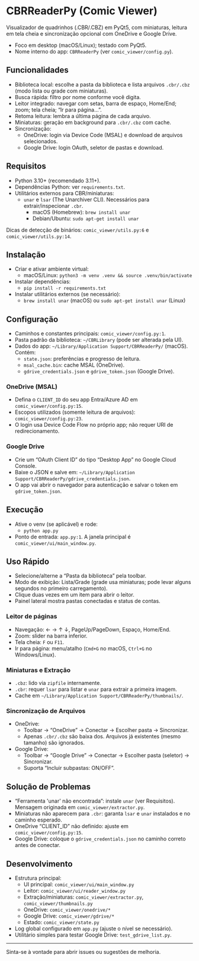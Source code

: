 # CBRReaderPy (Comic Viewer)

Visualizador de quadrinhos (.CBR/.CBZ) em PyQt5, com miniaturas, leitura em tela cheia e sincronização opcional com OneDrive e Google Drive.

- Foco em desktop (macOS/Linux); testado com PyQt5.
- Nome interno do app: `CBRReaderPy` (ver `comic_viewer/config.py`).

## Funcionalidades
- Biblioteca local: escolhe a pasta da biblioteca e lista arquivos `.cbr/.cbz` (modo lista ou grade com miniaturas).
- Busca rápida: filtro por nome conforme você digita.
- Leitor integrado: navegar com setas, barra de espaço, Home/End; zoom; tela cheia; “Ir para página…”.
- Retoma leitura: lembra a última página de cada arquivo.
- Miniaturas: geração em background para `.cbr/.cbz` com cache.
- Sincronização:
  - OneDrive: login via Device Code (MSAL) e download de arquivos selecionados.
  - Google Drive: login OAuth, seletor de pastas e download.

## Requisitos
- Python 3.10+ (recomendado 3.11+).
- Dependências Python: ver `requirements.txt`.
- Utilitários externos para CBR/miniaturas:
  - `unar` e `lsar` (The Unarchiver CLI). Necessários para extrair/inspecionar `.cbr`.
    - macOS (Homebrew): `brew install unar`
    - Debian/Ubuntu: `sudo apt-get install unar`

Dicas de detecção de binários: `comic_viewer/utils.py:6` e `comic_viewer/utils.py:14`.

## Instalação
- Criar e ativar ambiente virtual:
  - macOS/Linux: `python3 -m venv .venv && source .venv/bin/activate`
- Instalar dependências:
  - `pip install -r requirements.txt`
- Instalar utilitários externos (se necessário):
  - `brew install unar` (macOS) ou `sudo apt-get install unar` (Linux)

## Configuração
- Caminhos e constantes principais: `comic_viewer/config.py:1`.
- Pasta padrão da biblioteca: `~/CBRLibrary` (pode ser alterada pela UI).
- Dados do app: `~/Library/Application Support/CBRReaderPy/` (macOS). Contém:
  - `state.json`: preferências e progresso de leitura.
  - `msal_cache.bin`: cache MSAL (OneDrive).
  - `gdrive_credentials.json` e `gdrive_token.json` (Google Drive).

### OneDrive (MSAL)
- Defina o `CLIENT_ID` do seu app Entra/Azure AD em `comic_viewer/config.py:15`.
- Escopos utilizados (somente leitura de arquivos): `comic_viewer/config.py:23`.
- O login usa Device Code Flow no próprio app; não requer URI de redirecionamento.

### Google Drive
- Crie um “OAuth Client ID” do tipo “Desktop App” no Google Cloud Console.
- Baixe o JSON e salve em: `~/Library/Application Support/CBRReaderPy/gdrive_credentials.json`.
- O app vai abrir o navegador para autenticação e salvar o token em `gdrive_token.json`.

## Execução
- Ative o venv (se aplicável) e rode:
  - `python app.py`
- Ponto de entrada: `app.py:1`. A janela principal é `comic_viewer/ui/main_window.py`.

## Uso Rápido
- Selecione/alterne a “Pasta da biblioteca” pela toolbar.
- Modo de exibição: Lista/Grade (grade usa miniaturas; pode levar alguns segundos no primeiro carregamento).
- Clique duas vezes em um item para abrir o leitor.
- Painel lateral mostra pastas conectadas e status de contas.

### Leitor de páginas
- Navegação: ← → ↑ ↓, PageUp/PageDown, Espaço, Home/End.
- Zoom: slider na barra inferior.
- Tela cheia: `F` ou `F11`.
- Ir para página: menu/atalho (`Cmd+G` no macOS, `Ctrl+G` no Windows/Linux).

### Miniaturas e Extração
- `.cbz`: lido via `zipfile` internamente.
- `.cbr`: requer `lsar` para listar e `unar` para extrair a primeira imagem.
- Cache em `~/Library/Application Support/CBRReaderPy/thumbnails/`.

### Sincronização de Arquivos
- OneDrive:
  - Toolbar → “OneDrive” → Conectar → Escolher pasta → Sincronizar.
  - Apenas `.cbr/.cbz` são baixa dos. Arquivos já existentes (mesmo tamanho) são ignorados.
- Google Drive:
  - Toolbar → “Google Drive” → Conectar → Escolher pasta (seletor) → Sincronizar.
  - Suporta “Incluir subpastas: ON/OFF”.

## Solução de Problemas
- “Ferramenta 'unar' não encontrada”: instale `unar` (ver Requisitos). Mensagem originada em `comic_viewer/extractor.py`.
- Miniaturas não aparecem para `.cbr`: garanta `lsar` e `unar` instalados e no caminho esperado.
- OneDrive “CLIENT_ID” não definido: ajuste em `comic_viewer/config.py:15`.
- Google Drive: coloque o `gdrive_credentials.json` no caminho correto antes de conectar.

## Desenvolvimento
- Estrutura principal:
  - UI principal: `comic_viewer/ui/main_window.py`
  - Leitor: `comic_viewer/ui/reader_window.py`
  - Extração/miniaturas: `comic_viewer/extractor.py`, `comic_viewer/thumbnails.py`
  - OneDrive: `comic_viewer/onedrive/*`
  - Google Drive: `comic_viewer/gdrive/*`
  - Estado: `comic_viewer/state.py`
- Log global configurado em `app.py` (ajuste o nível se necessário).
- Utilitário simples para testar Google Drive: `test_gdrive_list.py`.

---

Sinta-se à vontade para abrir issues ou sugestões de melhoria.
